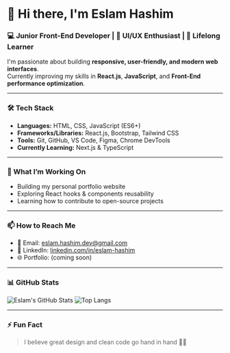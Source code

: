 # 👋 Hi there, I'm Eslam Hashim

### 💻 Junior Front-End Developer | 🎨 UI/UX Enthusiast | 🚀 Lifelong Learner

I'm passionate about building **responsive, user-friendly, and modern web interfaces**.  
Currently improving my skills in **React.js**, **JavaScript**, and **Front-End performance optimization**.

---

### 🛠️ Tech Stack

- **Languages:** HTML, CSS, JavaScript (ES6+)
- **Frameworks/Libraries:** React.js, Bootstrap, Tailwind CSS
- **Tools:** Git, GitHub, VS Code, Figma, Chrome DevTools
- **Currently Learning:** Next.js & TypeScript

---

### 🌱 What I’m Working On
- Building my personal portfolio website  
- Exploring React hooks & components reusability  
- Learning how to contribute to open-source projects  

---

### 📫 How to Reach Me
- 📧 Email: [eslam.hashim.dev@gmail.com](mailto:eslam.hashim.dev@gmail.com)  
- 💼 LinkedIn: [linkedin.com/in/eslam-hashim](https://linkedin.com/in/eslam-hashim)  
- 🌐 Portfolio: (coming soon)

---

### 📊 GitHub Stats
![Eslam's GitHub Stats](https://github-readme-stats.vercel.app/api?username=eslam-hashim&show_icons=true&theme=tokyonight)
![Top Langs](https://github-readme-stats.vercel.app/api/top-langs/?username=eslam-hashim&layout=compact&theme=tokyonight)

---

### ⚡ Fun Fact
> I believe great design and clean code go hand in hand 🎨💡
